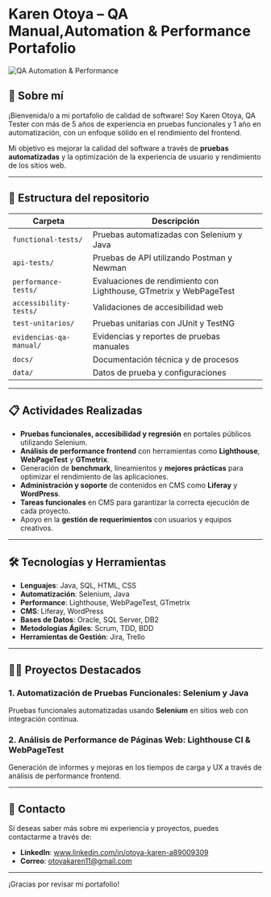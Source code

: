 # Karen Otoya – QA Manual,Automation & Performance Portafolio

![QA Automation & Performance](https://img.shields.io/badge/QA-Automation%20%26%20Performance-blue)

## 🚀 Sobre mí

¡Bienvenida/o a mi portafolio de calidad de software! Soy Karen Otoya, QA Tester con más de 5 años de experiencia en pruebas funcionales y 1 año en automatización, con un enfoque sólido en el rendimiento del frontend.

Mi objetivo es mejorar la calidad del software a través de **pruebas automatizadas** y la optimización de la experiencia de usuario y rendimiento de los sitios web.

---

## 📁 Estructura del repositorio

| Carpeta                  | Descripción                                                                 |
|--------------------------|-----------------------------------------------------------------------------|
| `functional-tests/`      | Pruebas automatizadas con Selenium y Java                                   |
| `api-tests/`             | Pruebas de API utilizando Postman y Newman                                  |
| `performance-tests/`     | Evaluaciones de rendimiento con Lighthouse, GTmetrix y WebPageTest          |
| `accessibility-tests/`   | Validaciones de accesibilidad web                                           |
| `test-unitarios/`        | Pruebas unitarias con JUnit y TestNG                                        |
| `evidencias-qa-manual/`  | Evidencias y reportes de pruebas manuales                                   |
| `docs/`                  | Documentación técnica y de procesos                                         |
| `data/`                  | Datos de prueba y configuraciones                                           |

---

## 📋 Actividades Realizadas

- **Pruebas funcionales, accesibilidad y regresión** en portales públicos utilizando Selenium.
- **Análisis de performance frontend** con herramientas como **Lighthouse**, **WebPageTest** y **GTmetrix**.
- Generación de **benchmark**, lineamientos y **mejores prácticas** para optimizar el rendimiento de las aplicaciones.
- **Administración y soporte** de contenidos en CMS como **Liferay** y **WordPress**.
- **Tareas funcionales** en CMS para garantizar la correcta ejecución de cada proyecto.
- Apoyo en la **gestión de requerimientos** con usuarios y equipos creativos.

---

## 🛠 Tecnologías y Herramientas

- **Lenguajes**: Java, SQL, HTML, CSS
- **Automatización**: Selenium, Java
- **Performance**: Lighthouse, WebPageTest, GTmetrix
- **CMS**: Liferay, WordPress
- **Bases de Datos**: Oracle, SQL Server, DB2
- **Metodologías Ágiles**: Scrum, TDD, BDD
- **Herramientas de Gestión**: Jira, Trello

---

## 🧑‍💻 Proyectos Destacados

### 1. **Automatización de Pruebas Funcionales**: Selenium y Java
Pruebas funcionales automatizadas usando **Selenium** en sitios web con integración continua.

### 2. **Análisis de Performance de Páginas Web**: Lighthouse CI & WebPageTest
Generación de informes y mejoras en los tiempos de carga y UX a través de análisis de performance frontend.

---

## 🔗 Contacto

Si deseas saber más sobre mi experiencia y proyectos, puedes contactarme a través de:

- **LinkedIn**: www.linkedin.com/in/otoya-karen-a89009309
- **Correo**: otoyakaren11@gmail.com

---

¡Gracias por revisar mi portafolio!
